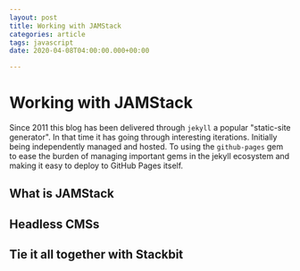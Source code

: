 ```yaml
---
layout: post
title: Working with JAMStack
categories: article
tags: javascript
date: 2020-04-08T04:00:00.000+00:00

---
```

# Working with JAMStack

Since 2011 this blog has been delivered through `jekyll` a popular "static-site generator". In that time it has going through interesting iterations. Initially being independently managed and hosted. To using the `github-pages` gem to ease the burden of managing important gems in the jekyll ecosystem and making it easy to deploy to GitHub Pages itself.

## What is JAMStack

## Headless CMSs

## Tie it all together with Stackbit